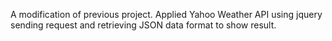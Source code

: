 A modification of previous project. Applied Yahoo Weather API using jquery sending request and retrieving JSON data format to show result.
